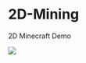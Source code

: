 # 2D-Mining
2D Minecraft Demo

![](https://[https://github.com/Griiimon/2D-Mining/edit/main/media/gameplay.gif])
